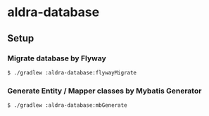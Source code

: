 # aldra-database

## Setup

### Migrate database by Flyway

```sh
$ ./gradlew :aldra-database:flywayMigrate
```

### Generate Entity / Mapper classes by Mybatis Generator

```sh
$ ./gradlew :aldra-database:mbGenerate
```
